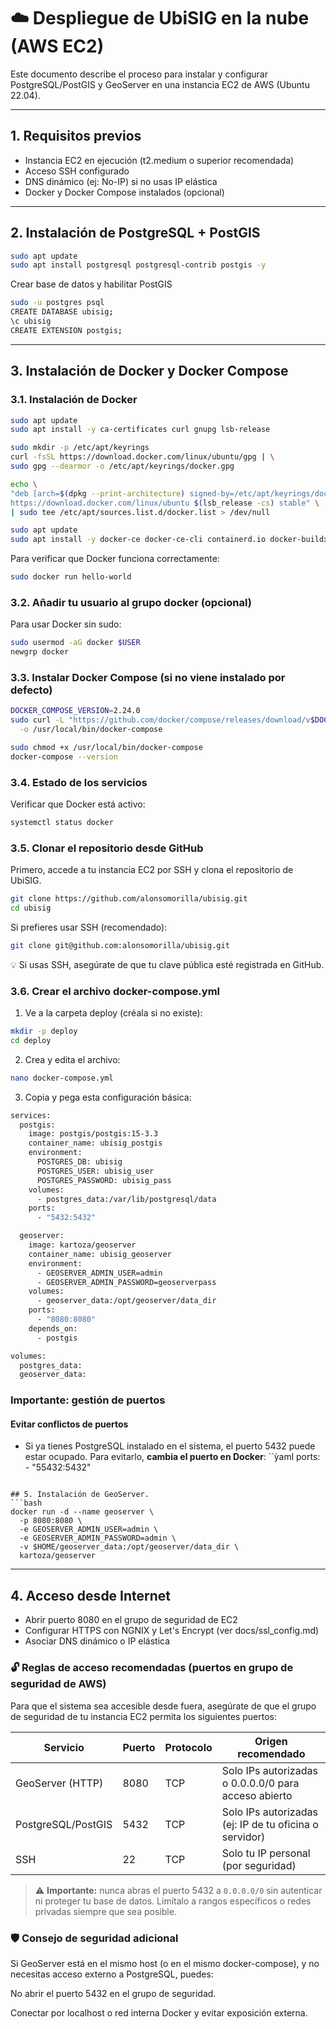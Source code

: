 # ☁️ Despliegue de UbiSIG en la nube (AWS EC2)

Este documento describe el proceso para instalar y configurar PostgreSQL/PostGIS y GeoServer en una instancia EC2 de AWS (Ubuntu 22.04).

---

## 1. Requisitos previos

- Instancia EC2 en ejecución (t2.medium o superior recomendada)
- Acceso SSH configurado
- DNS dinámico (ej: No-IP) si no usas IP elástica
- Docker y Docker Compose instalados (opcional)

---

## 2. Instalación de PostgreSQL + PostGIS

```bash
sudo apt update
sudo apt install postgresql postgresql-contrib postgis -y
```
Crear base de datos y habilitar PostGIS

```bash
sudo -u postgres psql
CREATE DATABASE ubisig;
\c ubisig
CREATE EXTENSION postgis;
```
---

## 3. Instalación de Docker y Docker Compose

### 3.1. Instalación de Docker
```bash
sudo apt update
sudo apt install -y ca-certificates curl gnupg lsb-release

sudo mkdir -p /etc/apt/keyrings
curl -fsSL https://download.docker.com/linux/ubuntu/gpg | \
sudo gpg --dearmor -o /etc/apt/keyrings/docker.gpg

echo \
"deb [arch=$(dpkg --print-architecture) signed-by=/etc/apt/keyrings/docker.gpg] \
https://download.docker.com/linux/ubuntu $(lsb_release -cs) stable" \
| sudo tee /etc/apt/sources.list.d/docker.list > /dev/null

sudo apt update
sudo apt install -y docker-ce docker-ce-cli containerd.io docker-buildx-plugin docker-compose-plugin
```
Para verificar que Docker funciona correctamente:
```bash
sudo docker run hello-world
```
### 3.2. Añadir tu usuario al grupo docker (opcional)
Para usar Docker sin sudo:
```bash
sudo usermod -aG docker $USER
newgrp docker
```

### 3.3. Instalar Docker Compose (si no viene instalado por defecto)
```bash
DOCKER_COMPOSE_VERSION=2.24.0
sudo curl -L "https://github.com/docker/compose/releases/download/v$DOCKER_COMPOSE_VERSION/docker-compose-$(uname -s)-$(uname -m)" \
  -o /usr/local/bin/docker-compose

sudo chmod +x /usr/local/bin/docker-compose
docker-compose --version
```
### 3.4. Estado de los servicios
Verificar que Docker está activo:
```bash
systemctl status docker
```

### 3.5. Clonar el repositorio desde GitHub
Primero, accede a tu instancia EC2 por SSH y clona el repositorio de UbiSIG.
```bash
git clone https://github.com/alonsomorilla/ubisig.git
cd ubisig
```
Si prefieres usar SSH (recomendado):
```bash
git clone git@github.com:alonsomorilla/ubisig.git
```
💡 Si usas SSH, asegúrate de que tu clave pública esté registrada en GitHub.

### 3.6. Crear el archivo docker-compose.yml
1. Ve a la carpeta deploy (créala si no existe):
```bash
mkdir -p deploy
cd deploy
```
2. Crea y edita el archivo:
```bash
nano docker-compose.yml
```
3. Copia y pega esta configuración básica:
```bash
services:
  postgis:
    image: postgis/postgis:15-3.3
    container_name: ubisig_postgis
    environment:
      POSTGRES_DB: ubisig
      POSTGRES_USER: ubisig_user
      POSTGRES_PASSWORD: ubisig_pass
    volumes:
      - postgres_data:/var/lib/postgresql/data
    ports:
      - "5432:5432"

  geoserver:
    image: kartoza/geoserver
    container_name: ubisig_geoserver
    environment:
      - GEOSERVER_ADMIN_USER=admin
      - GEOSERVER_ADMIN_PASSWORD=geoserverpass
    volumes:
      - geoserver_data:/opt/geoserver/data_dir
    ports:
      - "8080:8080"
    depends_on:
      - postgis

volumes:
  postgres_data:
  geoserver_data:
```
### Importante: gestión de puertos
#### Evitar conflictos de puertos
- Si ya tienes PostgreSQL instalado en el sistema, el puerto 5432 puede estar ocupado. Para evitarlo, **cambia el puerto en Docker**:
``ỳaml
    ports:
      - "55432:5432"
```

## 5. Instalación de GeoServer. 
```bash
docker run -d --name geoserver \
  -p 8080:8080 \
  -e GEOSERVER_ADMIN_USER=admin \
  -e GEOSERVER_ADMIN_PASSWORD=admin \
  -v $HOME/geoserver_data:/opt/geoserver/data_dir \
  kartoza/geoserver
```
---

## 4. Acceso desde Internet
- Abrir puerto 8080 en el grupo de seguridad de EC2
- Configurar HTTPS con NGNIX y Let's Encrypt (ver docs/ssl_config.md)
- Asociar DNS dinámico o IP elástica

### 🔓 Reglas de acceso recomendadas (puertos en grupo de seguridad de AWS)

Para que el sistema sea accesible desde fuera, asegúrate de que el grupo de seguridad de tu instancia EC2 permita los siguientes puertos:

| Servicio          | Puerto | Protocolo | Origen recomendado |
|-------------------|--------|-----------|---------------------|
| GeoServer (HTTP)  | 8080   | TCP       | Solo IPs autorizadas o 0.0.0.0/0 para acceso abierto |
| PostgreSQL/PostGIS| 5432   | TCP       | Solo IPs autorizadas (ej: IP de tu oficina o servidor) |
| SSH               | 22     | TCP       | Solo tu IP personal (por seguridad) |

> ⚠️ **Importante:** nunca abras el puerto 5432 a `0.0.0.0/0` sin autenticar ni proteger tu base de datos. Limítalo a rangos específicos o redes privadas siempre que sea posible.

### 🛡️ Consejo de seguridad adicional
Si GeoServer está en el mismo host (o en el mismo docker-compose), y no necesitas acceso externo a PostgreSQL, puedes:

No abrir el puerto 5432 en el grupo de seguridad.

Conectar por localhost o red interna Docker y evitar exposición externa.

